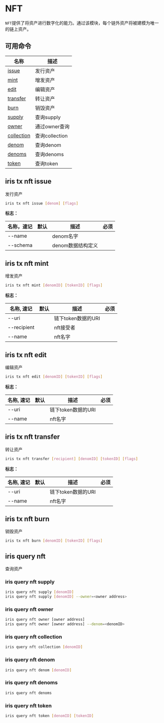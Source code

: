 # NFT

`NFT`提供了将资产进行数字化的能力。通过该模块，每个链外资产将被建模为唯一的链上资产。

## 可用命令

| 名称                                     | 描述           |
| ---------------------------------------- | -------------- |
| [issue](#iris-tx-nft-issue)              | 发行资产       |
| [mint](#iris-tx-nft-mint)                | 增发资产       |
| [edit](#iris-tx-nft-edit)                | 编辑资产       |
| [transfer](#iris-tx-nft-transfer)        | 转让资产       |
| [burn](#iris-tx-nft-burn)                | 销毁资产       |
| [supply](#iris-query-nft-supply)         | 查询supply     |
| [owner](#iris-query-nft-owner)           | 通过owner查询  |
| [collection](#iris-query-nft-collection) | 查询collection |
| [denom](#iris-query-nft-denom)           | 查询denom      |
| [denoms](#iris-query-nft-denoms)         | 查询denoms     |
| [token](#iris-query-nft-token)           | 查询token      |

## iris tx nft issue

发行资产

```bash
iris tx nft issue [denom] [flags]
```

**标志：**

| 名称，速记 | 默认 | 描述              | 必须 |
| ---------- | ---- | ----------------- | ---- |
| --name     |      | denom名字         |      |
| --schema   |      | denom数据结构定义 |      |

## iris tx nft mint

增发资产

```bash
iris tx nft mint [denomID] [tokenID] [flags]
```

**标志：**

| 名称, 速记  | 默认 | 描述               | 必须 |
| ----------- | ---- | ------------------ | ---- |
| --uri       |      | 链下token数据的URI |      |
| --recipient |      | nft接受者          |      |
| --name      |      | nft名字            |      |

## iris tx nft edit

编辑资产

```bash
iris tx nft edit [denomID] [tokenID] [flags]
```

**标志：**

| 名称, 速记 | 默认 | 描述               | 必须 |
| ---------- | ---- | ------------------ | ---- |
| --uri      |      | 链下token数据的URI |      |
| --name     |      | nft名字            |      |

## iris tx nft transfer

转让资产

```bash
iris tx nft transfer [recipient] [denomID] [tokenID] [flags]
```

**标志：**

| 名称, 速记 | 默认 | 描述               | 必须 |
| ---------- | ---- | ------------------ | ---- |
| --uri      |      | 链下token数据的URI |      |
| --name     |      | nft名字            |      |

## iris tx nft burn

销毁资产

```bash
iris tx nft burn [denomID] [tokenID] [flags]
```

## iris query nft

查询资产

### iris query nft supply

```bash
iris query nft supply [denomID]
iris query nft supply [denomID] --owner=<owner address>
```

### iris query nft owner

```bash
iris query nft owner [owner address]
iris query nft owner [owner address] --denom=<denomID>
```

### iris query nft collection

```bash
iris query nft collection [denomID]
```

### iris query nft denom

```bash
iris query nft denom [denomID]
```

### iris query nft denoms

```bash
iris query nft denoms
```

### iris query nft token

```bash
iris query nft token [denomID] [tokenID]
```
